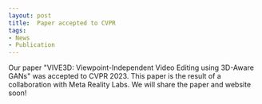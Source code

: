 ```yaml
---
layout: post
title:  Paper accepted to CVPR
tags:
- News
- Publication
---
```

Our paper "VIVE3D: Viewpoint-Independent Video Editing using 3D-Aware GANs" was accepted to CVPR 2023. This paper is the result of a collaboration with Meta Reality Labs. We will share the paper and website soon!